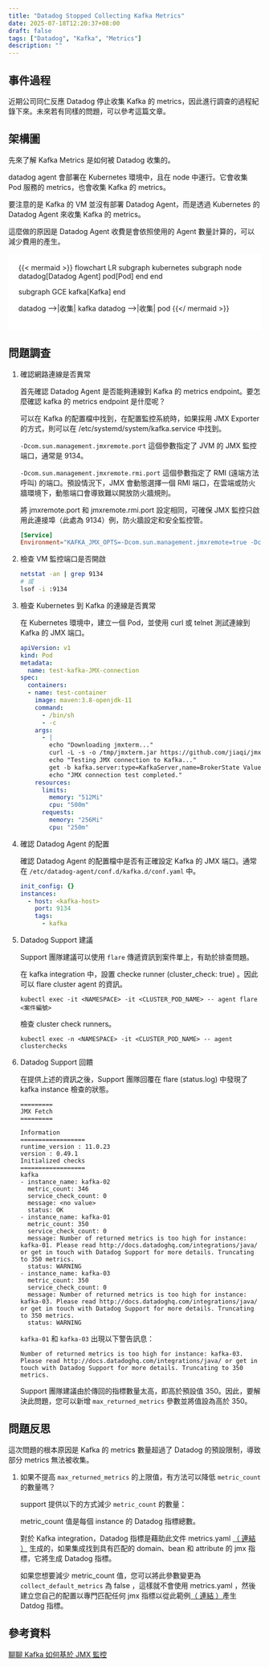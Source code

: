 ```yaml
---
title: "Datadog Stopped Collecting Kafka Metrics"
date: 2025-07-18T12:20:37+08:00
draft: false
tags: ["Datadog", "Kafka", "Metrics"]
description: ""
---
```

## 事件過程

近期公司同仁反應 Datadog 停止收集 Kafka 的 metrics，因此進行調查的過程紀錄下來。未來若有同樣的問題，可以參考這篇文章。

## 架構圖

先來了解 Kafka Metrics 是如何被 Datadog 收集的。

datadog agent 會部署在 Kubernetes 環境中，且在 node 中運行。它會收集 Pod 服務的 metrics，也會收集 Kafka 的 metrics。

要注意的是 Kafka 的 VM 並沒有部署 Datadog Agent，而是透過 Kubernetes 的 Datadog Agent 來收集 Kafka 的 metrics。

這麼做的原因是 Datadog Agent 收費是會依照使用的 Agent 數量計算的，可以減少費用的產生。

<div style="background-color:white; padding: 20px">
{{< mermaid >}}
flowchart LR
  subgraph kubernetes
    subgraph node
      datadog[Datadog Agent]
      pod[Pod]
    end
  end

  subgraph GCE
    kafka[Kafka]
  end

  datadog -->|收集| kafka
  datadog -->|收集| pod
{{</ mermaid >}}
</div>

## 問題調查

1. 確認網路連線是否異常

    首先確認 Datadog Agent 是否能夠連線到 Kafka 的 metrics endpoint。要怎麼確認 kafka 的 metrics endpoint 是什麼呢？

    可以在 Kafka 的配置檔中找到，在配置監控系統時，如果採用 JMX Exporter 的方式，則可以在 /etc/systemd/system/kafka.service 中找到。

    `-Dcom.sun.management.jmxremote.port` 這個參數指定了 JVM 的 JMX 監控端口，通常是 9134。

    `-Dcom.sun.management.jmxremote.rmi.port` 這個參數指定了 RMI (遠端方法呼叫) 的端口。預設情況下，JMX 會動態選擇一個 RMI 端口，在雲端或防火牆環境下，動態端口會導致難以開放防火牆規則。

    將 jmxremote.port 和 jmxremote.rmi.port 設定相同，可確保 JMX 監控只啟用此連接埠（此處為 9134）例，防火牆設定和安全監控管。

    ```toml
    [Service]
    Environment="KAFKA_JMX_OPTS=-Dcom.sun.management.jmxremote=true -Dcom.sun.management.jmxremote.authenticate=false -Dcom.sun.management.jmxremote.ssl=false -Dcom.sun.management.jmxremote.port=9134 -Djava.rmi.server.hostname=10.106.10.151"
    ```

2. 檢查 VM 監控端口是否開啟

    ```bash
    netstat -an | grep 9134
    # 或
    lsof -i :9134
    ```

3. 檢查 Kubernetes 到 Kafka 的連線是否異常

    在 Kubernetes 環境中，建立一個 Pod，並使用 curl 或 telnet 測試連線到 Kafka 的 JMX 端口。

    ```yaml
    apiVersion: v1
    kind: Pod
    metadata:
      name: test-kafka-JMX-connection
    spec:
      containers:
      - name: test-container
        image: maven:3.8-openjdk-11
        command:
          - /bin/sh
          - -c
        args:
          - |
            echo "Downloading jmxterm..."
            curl -L -s -o /tmp/jmxterm.jar https://github.com/jiaqi/jmxterm/releases/download/v1.0.2/jmxterm-1.0.2-uber.jar;
            echo "Testing JMX connection to Kafka..."
            get -b kafka.server:type=KafkaServer,name=BrokerState Value | java -jar /tmp/jmxterm.jar -n -l ${KAFKA_JMX_HOST}:9134;
            echo "JMX connection test completed."
        resources:
          limits:
            memory: "512Mi"
            cpu: "500m"
          requests:
            memory: "256Mi"
            cpu: "250m"
    ```

4. 確認 Datadog Agent 的配置

    確認 Datadog Agent 的配置檔中是否有正確設定 Kafka 的 JMX 端口。通常在 `/etc/datadog-agent/conf.d/kafka.d/conf.yaml` 中。

    ```yaml
    init_config: {}
    instances:
      - host: <kafka-host>
        port: 9134
        tags:
          - kafka
    ```

5. Datadog Support 建議

    Support 團隊建議可以使用 `flare` 傳遞資訊到案件單上，有助於排查問題。

    在 kafka integration 中，設置 checke runner (cluster_check: true) 。因此可以 flare cluster agent 的資訊。

    ```shell
    kubectl exec -it <NAMESPACE> -it <CLUSTER_POD_NAME> -- agent flare <案件編號>
    ```

    檢查 cluster check runners。

    ```shell
    kubectl exec -n <NAMESPACE> -it <CLUSTER_POD_NAME> -- agent clusterchecks
    ```

6. Datadog Support 回饋

    在提供上述的資訊之後，Support 團隊回覆在 flare (status.log) 中發現了 kafka instance 檢查的狀態。

    ```text
    =========
    JMX Fetch
    =========

    Information
    ==================
    runtime_version : 11.0.23
    version : 0.49.1
    Initialized checks
    ==================
    kafka
    - instance_name: kafka-02
      metric_count: 346
      service_check_count: 0
      message: <no value>
      status: OK
    - instance_name: kafka-01
      metric_count: 350
      service_check_count: 0
      message: Number of returned metrics is too high for instance: kafka-01. Please read http://docs.datadoghq.com/integrations/java/ or get in touch with Datadog Support for more details. Truncating to 350 metrics.
      status: WARNING
    - instance_name: kafka-03
      metric_count: 350
      service_check_count: 0
      message: Number of returned metrics is too high for instance: kafka-03. Please read http://docs.datadoghq.com/integrations/java/ or get in touch with Datadog Support for more details. Truncating to 350 metrics.
      status: WARNING
    ```
  
    `kafka-01` 和 `kafka-03` 出現以下警告訊息：

    ```text
    Number of returned metrics is too high for instance: kafka-03. Please read http://docs.datadoghq.com/integrations/java/ or get in touch with Datadog Support for more details. Truncating to 350 metrics.
    ```

    Support 團隊建議由於傳回的指標數量太高，即高於預設值 350。因此，要解決此問題，您可以新增 `max_returned_metrics` 參數並將值設為高於 350。

## 問題反思

這次問題的根本原因是 Kafka 的 metrics 數量超過了 Datadog 的預設限制，導致部分 metrics 無法被收集。

1. 如果不提高 `max_returned_metrics` 的上限值，有方法可以降低 `metric_count` 的數量嗎？

    support 提供以下的方式減少 `metric_count` 的數量：

    metric_count 值是每個 instance 的 Datadog 指標總數。

    對於 Kafka integration，Datadog 指標是藉助此文件 metrics.yaml [（ 連結 ）](https://github.com/DataDog/integrations-core/blob/master/kafka/datadog_checks/kafka/data/metrics.yaml) 生成的，如果集成找到具有匹配的 domain、bean 和 attribute 的 jmx 指標，它將生成 Datadog 指標。

    如果您想要減少 metric_count 值，您可以將此參數變更為 `collect_default_metrics` 為 false ，這樣就不會使用 metrics.yaml ，然後建立您自己的配置以專門匹配任何 jmx 指標以從此範例[（ 連結 ）](https://github.com/DataDog/integrations-core/blob/master/kafka/datadog_checks/kafka/data/conf.yaml.example#L37)產生 Datdog 指標。

## 參考資料

[聊聊 Kafka 如何基於 JMX 監控](https://juejin.cn/post/7278918966214721547)
